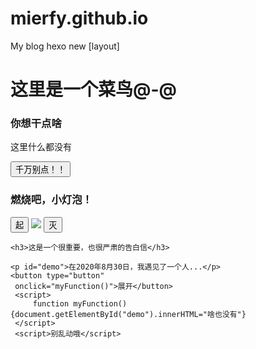# mierfy.github.io
My blog
hexo new [layout]
<!DOCTYPE html>
<html lang="zh-Ch">
<head>
    <meta charset="UTF-8">
    <meta name="viewport" content="width=device-width, initial-scale=1.0">
    <title>小白要努力</title>
    
</head>
<body>
    <h1>这里是一个菜鸟@-@</h1>
    <h3>你想干点啥</h3>
    <p id="demo">这里什么都没有</p>
    <button type="button" onclick="document.getElementById('demo').innerHTML='傻了吧'">千万别点！！</button>
    <h3>燃烧吧，小灯泡！</h3>
    <button onclick="document.getElementById('myImage').src='11.jpg'">起</button>
    <img id="myImage" border="0" src="11.jpg" style="text-align: center;">
    <button onclick="document.getElementById('myImage'). src='11.jpg'">灭</button>
    
    <h3>这是一个很重要，也很严肃的告白信</h3>

    <p id="demo">在2020年8月30日，我遇见了一个人...</p>
    <button type="button"
     onclick="myFunction()">展开</button>
     <script>
         function myFunction(){document.getElementById("demo").innerHTML="啥也没有"}
     </script>
     <script>别乱动哦</script>
